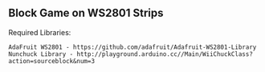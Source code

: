 Block Game on WS2801 Strips
-----------------------

Required Libraries:

	AdaFruit WS2801 - https://github.com/adafruit/Adafruit-WS2801-Library
	Nunchuck Library - http://playground.arduino.cc//Main/WiiChuckClass?action=sourceblock&num=3


